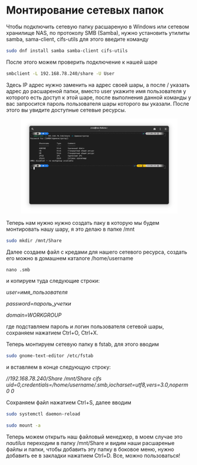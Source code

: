 # Монтирование сетевых папок

Чтобы подключить сетевую папку расшареную в Windows или сетевом хранилище NAS, по протоколу SMB (Samba), нужно установить утилиты samba, sama-client, cifs-utils для этого введите команду

```bash
sudo dnf install samba samba-client cifs-utils
```

После этого можем проверить подключение к нашей шаре

```bash
smbclient -L 192.168.78.240/share -U User
```

Здесь IP адрес нужно заменить на адрес своей шары, а после / указать адрес до расшареной папки, вместо user укажите имя пользователя у которого есть доступ к этой шаре, после выполнения данной команды у вас запросится пароль пользователя шары которого вы указали. После этого вы увидите доступные сетевые ресурсы.

<figure><img src="../../.gitbook/assets/smbclient-test.png" alt=""><figcaption></figcaption></figure>

Теперь нам нужно нужно создать паку в которую мы будем монтировать нашу шару, я это делаю в папке /mnt

```bash
sudo mkdir /mnt/Share
```

Далее создаем файл с кредами для нашего сетевого ресурса, создать его можно в домашнем каталоге /home/username

```bash,
nano .smb
```

и копируем туда следующие строки:

_user=имя\_пользователя_

_password=пароль\_учетки_

_domain=WORKGROUP_

где подставляем пароль и логин пользователя сетевой шары, сохраняем нажатием Ctrl+O, Ctrl+X.

Теперь монтируем сетевую папку в fstab, для этого вводим

```bash
sudo gnome-text-editor /etc/fstab
```

и вставляем в конце следующую строку:

_//192.168.78.240/Share /mnt/Share cifs uid=0,credentials=/home/username/.smb,iocharset=utf8,vers=3.0,noperm 0 0_

Сохраняем файл нажатием Ctrl+S, далее вводим

```bash
sudo systemctl daemon-reload
```

```bash
sudo mount -a
```

Теперь можем открыть наш файловый менеджер, в моем случае это _nautilus_ переходим в папку /mnt/Share и видим наши расшареные файлы и папки, чтобы добавить эту папку в боковое меню, нужно добавить ее в закладки нажатием Ctrl+D. Все, можно пользоваться!
